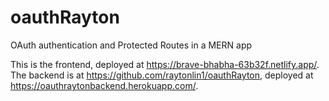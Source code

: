 # oauthRayton
OAuth authentication and Protected Routes in a MERN app

This is the frontend, deployed at https://brave-bhabha-63b32f.netlify.app/. The backend is at https://github.com/raytonlin1/oauthRayton, deployed at https://oauthraytonbackend.herokuapp.com/.
